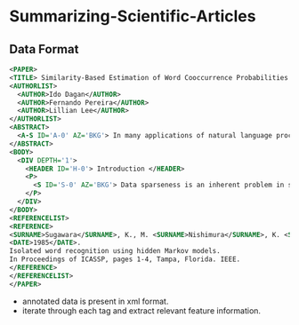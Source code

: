 # Summarizing-Scientific-Articles
## Data Format
```xml
<PAPER>
<TITLE> Similarity-Based Estimation of Word Cooccurrence Probabilities </TITLE>
<AUTHORLIST>
  <AUTHOR>Ido Dagan</AUTHOR>
  <AUTHOR>Fernando Pereira</AUTHOR>
  <AUTHOR>Lillian Lee</AUTHOR>
</AUTHORLIST>
<ABSTRACT>
  <A-S ID='A-0' AZ='BKG'> In many applications of natural language processing it is necessary to determine the likelihood of a given word combination . </A-S>
</ABSTRACT>
<BODY>
  <DIV DEPTH='1'>
    <HEADER ID='H-0'> Introduction </HEADER>
    <P>
      <S ID='S-0' AZ='BKG'> Data sparseness is an inherent problem in statistical methods for natural language processing . </S>
    </P>
  </DIV>
</BODY>
<REFERENCELIST>
<REFERENCE>
<SURNAME>Sugawara</SURNAME>, K., M. <SURNAME>Nishimura</SURNAME>, K. <SURNAME>Toshioka</SURNAME>, M. <SURNAME>Okochi</SURNAME>, and T. <SURNAME>Kaneko</SURNAME>.
<DATE>1985</DATE>.
Isolated word recognition using hidden Markov models.
In Proceedings of ICASSP, pages 1-4, Tampa, Florida. IEEE.
</REFERENCE>
</REFERENCELIST>
</PAPER>
```
  - annotated data is present in xml format.
  - iterate through each tag and extract relevant feature information.
